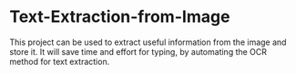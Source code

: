 # Text-Extraction-from-Image
This project can be used to extract useful information from the image and store it. It will save time and effort for typing, by automating the OCR method for text extraction.
